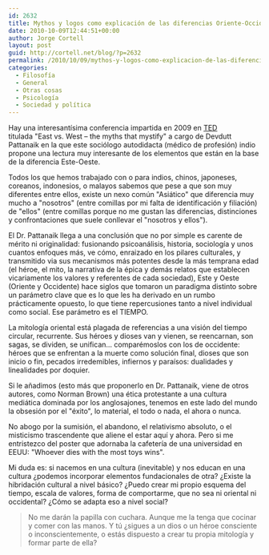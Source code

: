 ```yaml
---
id: 2632
title: Mythos y logos como explicación de las diferencias Oriente-Occidente
date: 2010-10-09T12:44:51+00:00
author: Jorge Cortell
layout: post
guid: http://cortell.net/blog/?p=2632
permalink: /2010/10/09/mythos-y-logos-como-explicacion-de-las-diferencias-oriente-occidente/
categories:
  - Filosofí­a
  - General
  - Otras cosas
  - Psicología
  - Sociedad y polí­tica
---
```

Hay una interesantísima conferencia impartida en 2009 en <a title="ted.com" href="http://www.ted.com" target="_blank">TED</a> titulada "East vs. West – the myths that mystify" a cargo de Devdutt Pattanaik en la que este sociólogo autodidacta (médico de profesión) indio propone una lectura muy interesante de los elementos que están en la base de la diferencia Este-Oeste.

Todos los que hemos trabajado con o para indios, chinos, japoneses, coreanos, indonesios, o malayos sabemos que pese a que son muy diferentes entre ellos, existe un nexo común "Asiático" que diferencia muy mucho a "nosotros" (entre comillas por mi falta de identificación y filiación) de "ellos" (entre comillas porque no me gustan las diferencias, distinciones y confrontaciones que suele conllevar el "nosotros y ellos").

El Dr. Pattanaik llega a una conclusión que no por simple es carente de mérito ni originalidad: fusionando psicoanálisis, historia, sociología y unos cuantos enfoques más, ve cómo, enraizado en los pilares culturales, y transmitido via sus mecanismos más potentes desde la más temprana edad (el héroe, el mito, la narrativa de la épica y demás relatos que establecen vicariamente los valores y referentes de cada sociedad), Este y Oeste (Oriente y Occidente) hace siglos que tomaron un paradigma distinto sobre un parámetro clave que es lo que les ha derivado en un rumbo prácticamente opuesto, lo que tiene repercusiones tanto a nivel individual como social. Ese parámetro es el TIEMPO.

La mitología oriental está plagada de referencias a una visión del tiempo circular, recurrente. Sus héroes y dioses van y vienen, se reencarnan, son sagas, se dividen, se unifican... comparémoslos con los de occidente: héroes que se enfrentan a la muerte como solución final, dioses que son inicio o fin, pecados irredemibles, infiernos y paraísos: dualidades y linealidades por doquier.

Si le añadimos (esto más que proponerlo en Dr. Pattanaik, viene de otros autores, como Norman Brown) una ética protestante a una cultura mediática dominada por los anglosajones, tenemos en este lado del mundo la obsesión por el "éxito", lo material, el todo o nada, el ahora o nunca.

No abogo por la sumisión, el abandono, el relativismo absoluto, o el misticismo trascendente que aliene el estar aquí y ahora. Pero si me entristezco del poster que adornaba la cafetería de una universidad en EEUU: "Whoever dies with the most toys wins".

Mi duda es: si nacemos en una cultura (inevitable) y nos educan en una cultura ¿podemos incorporar elementos fundacionales de otra? ¿Existe la hibridación cultural a nivel básico? ¿Puedo crear mi propio esquema del tiempo, escala de valores, forma de comportarme, que no sea ni oriental ni occidental? ¿Cómo se adapta eso a nivel social?

> No me darán la papilla con cuchara. Aunque me la tenga que cocinar y comer con las manos. Y tú ¿sigues a un dios o un héroe consciente o inconscientemente, o estás dispuesto a crear tu propia mitología y formar parte de ella?